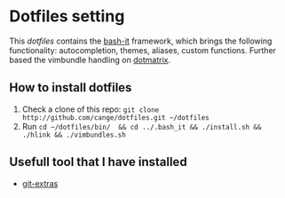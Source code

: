 # Dotfiles setting

This *dotfiles* contains the [bash-it](https://github.com/revans/bash-it) framework, which brings the following functionality: autocompletion, themes, aliases, custom functions.
Further based the vimbundle handling on [dotmatrix](https://github.com/hashrocket/dotmatrix).


## How to install dotfiles

1. Check a clone of this repo: `git clone http://github.com/cange/dotfiles.git ~/dotfiles`
2. Run `cd ~/dotfiles/bin/  && cd ../.bash_it && ./install.sh && ./hlink && ./vimbundles.sh`

## Usefull tool that I have installed

* [git-extras](https://github.com/visionmedia/git-extras/)
